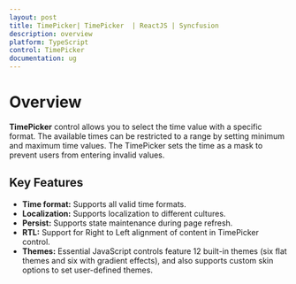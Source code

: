 ```yaml
---
layout: post
title: TimePicker| TimePicker  | ReactJS | Syncfusion
description: overview
platform: TypeScript
control: TimePicker
documentation: ug
---
```


# Overview

**TimePicker** control allows you to select the time value with a specific format. The available times can be restricted to a range by setting minimum and maximum time values. The TimePicker sets the time as a mask to prevent users from entering invalid values.

## Key Features

* **Time format:** Supports all valid time formats.
* **Localization:** Supports localization to different cultures.
* **Persist:** Supports state maintenance during page refresh.
* **RTL:** Support for Right to Left alignment of content in TimePicker control.
* **Themes:** Essential JavaScript controls feature 12 built-in themes (six flat themes and six with gradient effects), and also supports custom skin options to set user-defined themes.





